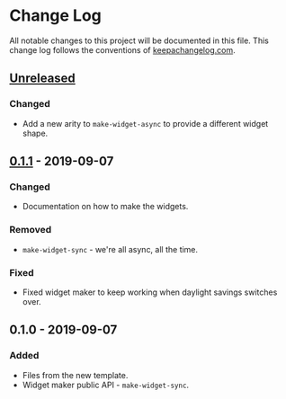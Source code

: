 # Change Log
All notable changes to this project will be documented in this file. This change log follows the conventions of [keepachangelog.com](http://keepachangelog.com/).

## [Unreleased]
### Changed
- Add a new arity to `make-widget-async` to provide a different widget shape.

## [0.1.1] - 2019-09-07
### Changed
- Documentation on how to make the widgets.

### Removed
- `make-widget-sync` - we're all async, all the time.

### Fixed
- Fixed widget maker to keep working when daylight savings switches over.

## 0.1.0 - 2019-09-07
### Added
- Files from the new template.
- Widget maker public API - `make-widget-sync`.

[Unreleased]: https://github.com/your-name/clojure-simple-api/compare/0.1.1...HEAD
[0.1.1]: https://github.com/your-name/clojure-simple-api/compare/0.1.0...0.1.1
